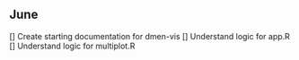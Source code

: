 ## June
[] Create starting documentation for dmen-vis
[] Understand logic for app.R
[] Understand logic for multiplot.R
